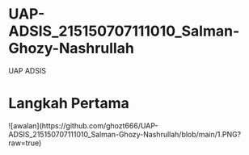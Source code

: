 # UAP-ADSIS_215150707111010_Salman-Ghozy-Nashrullah
UAP ADSIS

<h1>Langkah Pertama</h1>
![awalan](https://github.com/ghozt666/UAP-ADSIS_215150707111010_Salman-Ghozy-Nashrullah/blob/main/1.PNG?raw=true)

